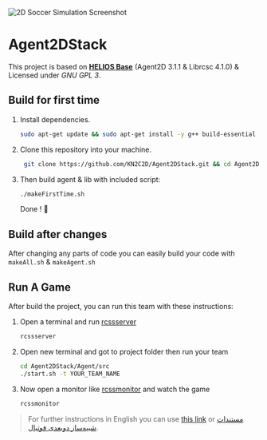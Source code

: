 ![2D Soccer Simulation Screenshot](https://rcss.ir/docs/2D/FA/img/doc/intro/2d-overview-field.jpg)

# **Agent2DStack**   

This project is based on **[HELIOS Base](https://osdn.net/projects/rctools/releases/)** (Agent2D 3.1.1 & Librcsc 4.1.0) & Licensed under _GNU GPL 3_. 

## Build for first time

1. Install dependencies.

   ```bash
   sudo apt-get update && sudo apt-get install -y g++ build-essential libboost-all-dev qt4-dev-tools libaudio-dev libgtk-3-dev libxt-dev bison flex
   ```

2. Clone this repository into your machine.

   ```bash
    git clone https://github.com/KN2C2D/Agent2DStack.git && cd Agent2DStack
   ```

3. Then build agent & lib with included script:

   ```bash
   ./makeFirstTime.sh
   ```

   Done ! 🙂

## Build after changes

After changing any parts of code you can easily build your code with `makeAll.sh` & `makeAgent.sh`

## Run A Game

After build the project, you can run this team with these instructions:

1. Open a terminal and run [rcssserver](https://github.com/rcsoccersim/rcssserver)  

   ```bash
   rcssserver
   ```

   

2. Open new terminal and got to project folder then run your team

   ```bash
   cd Agent2DStack/Agent/src
   ./start.sh -t YOUR_TEAM_NAME
   ```

3. Now open a monitor like [rcssmonitor](https://github.com/rcsoccersim/rcssmonitor) and watch the game 

   ```bash
   rcssmonitor
   ```

> For further instructions in English you can use [this link](https://github.com/ibots/tutorial) or [مستندات شبیه‌ساز دوبعدی فوتبال](https://rcss.ir/2D/FA).